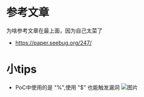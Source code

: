 # 参考文章
为啥参考文章在最上面，因为自己太菜了
- https://paper.seebug.org/247/
# 小tips
- PoC中使用的是 "%",使用 "$" 也能触发漏洞
![图片](../../image/1.jpg)
